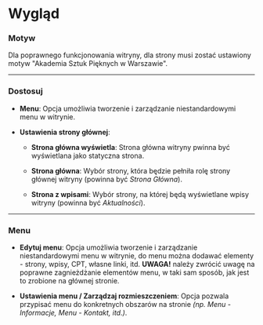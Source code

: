 # Wygląd

### **Motyw**

Dla poprawnego funkcjonowania witryny, dla strony musi zostać ustawiony motyw "Akademia Sztuk Pięknych w Warszawie".

---

### **Dostosuj**

- **Menu**: Opcja umożliwia tworzenie i zarządzanie niestandardowymi menu w witrynie.

- **Ustawienia strony głównej**:

  - **Strona główna wyświetla**: Strona główna witryny pwinna być wyświetlana jako statyczna strona.

  - **Strona główna**: Wybór strony, która będzie pełniła rolę strony głównej witryny (powinna być _Strona Główna_).

  - **Strona z wpisami**: Wybór strony, na której będą wyświetlane wpisy witryny (powinna być _Aktualności_).

---

### **Menu**

- **Edytuj menu**: Opcja umożliwia tworzenie i zarządzanie niestandardowymi menu w witrynie, do menu można dodawać elementy - strony, wpisy, CPT, własne linki, itd. **UWAGA!** należy zwrócić uwagę na poprawne zagnieżdżanie elementów menu, w taki sam sposób, jak jest to zrobione na głównej stronie.

- **Ustawienia menu / Zarządzaj rozmieszczeniem**: Opcja pozwala przypisać menu do konkretnych obszarów na stronie _(np. Menu - Informacje, Menu - Kontakt, itd.)_. 